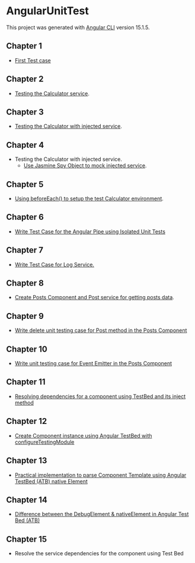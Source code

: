# AngularUnitTest

This project was generated with [Angular CLI](https://github.com/angular/angular-cli) version 15.1.5.

## Chapter 1

* [First Test case](https://github.com/cloverhsc/Angular-Unit-Test/tree/chapter-1)

## Chapter 2

* [Testing the Calculator service](https://github.com/cloverhsc/Angular-Unit-Test/tree/chapter-2).

## Chapter 3

* [Testing the Calculator with injected service](https://github.com/cloverhsc/Angular-Unit-Test/tree/chapter-3).

## Chapter 4

* Testing the Calculator with injected service.
  * [Use Jasmine Spy Object to mock injected service](https://github.com/cloverhsc/Angular-Unit-Test/tree/chapter-4).

## Chapter 5

* [Using beforeEach() to setup the test Calculator environment](https://github.com/cloverhsc/Angular-Unit-Test/tree/chapter-5).

## Chapter 6

* [Write Test Case for the Angular Pipe using Isolated Unit Tests](https://github.com/cloverhsc/Angular-Unit-Test/tree/chapter-6)

## Chapter 7

* [Write Test Case for Log Service.](https://github.com/cloverhsc/Angular-Unit-Test/tree/chapter-7)

## Chapter 8

* [Create Posts Component and Post service for getting posts data](https://github.com/cloverhsc/Angular-Unit-Test/tree/chapter-8).

## Chapter 9

* [Write delete unit testing case for Post method in the Posts Component](https://github.com/cloverhsc/Angular-Unit-Test/tree/chapter-9)

## Chapter 10

* [Write unit testing case for Event Emitter in the Posts Component](https://github.com/cloverhsc/Angular-Unit-Test/tree/chapter-10)

## Chapter 11

* [Resolving dependencies for a component using TestBed and its inject method](https://github.com/cloverhsc/Angular-Unit-Test/tree/chapter-11)

## Chapter 12

* [Create Component instance using Angular TestBed with configureTestingModule](https://github.com/cloverhsc/Angular-Unit-Test/tree/chapter-12)

## Chapter 13

* [Practical implementation to parse Component Template using Angular TestBed (ATB) native Element](https://github.com/cloverhsc/Angular-Unit-Test/tree/chapter-13)

## Chapter 14

* [Difference between the DebugElement & nativeElement in Angular Test Bed (ATB)](https://github.com/cloverhsc/Angular-Unit-Test/tree/chapter-14)

## Chapter 15

* Resolve the service dependencies for the component using Test Bed
